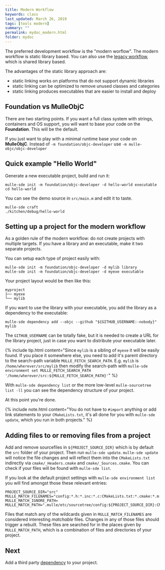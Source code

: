 ```yaml
---
title: Modern Workflow
keywords: class
last_updated: March 26, 2019
tags: [tools modern]
summary: ""
permalink: mydoc_modern.html
folder: mydoc
---
```


The preferred development workflow is the "modern worflow".
The modern workflow is static library based. You can also use the
[legacy workflow](mydoc_legacy.html), which is shared library based.


The advantages of the static library approach are:

* static linking works on platforms that do not support dynamic libraries
* static linking can be optimized to remove unused classes and categories
* static linking produces executables that are easier to install and deploy


## Foundation vs MulleObjC

There are two starting points. If you want a full class system with strings,
containers and OS support, you will want to base your code on the **Foundation**.
This will be the default.

If you just want to play with a minimal runtime base your code on **MulleObjC**.
Instead of `-m foundation/objc-developer` use `-m mulle-objc/objc-developer`


## Quick example "Hello World"

Generate a new executable project, build and run it:

``` console
mulle-sde init -m foundation/objc-developer -d hello-world executable
cd hello-world
```

You can see the demo source in `src/main.m` and edit it to taste.

``` console
mulle-sde craft
./kitchen/debug/hello-world
```

## Setting up a project for the modern workflow

As a golden rule of the modern workflow: do not create projects
with multiple targets. If you have a library and an executable, make it two
separate projects.

You can setup each type of project easily with:

```
mulle-sde init -m foundation/objc-developer -d mylib library
mulle-sde init -m foundation/objc-developer -d myexe executable
```

Your project layout would be then like this:

```
myproject
├── myexe
└── mylib
```

If you want to use the library with your executable, you add the library as a
dependency to the executable:

```
mulle-sde dependency add --objc --github "${GITHUB_USERNAME:-nobody}" mylib
```

The `GITHUB_USERNAME` can be totally fake, but it is needed to create a URL
for the library project, just in case you want to distribute your executable
later.


{% include tip.html content="Since `mylib` is a sibling of `myexe` it
will be easily found. If you place it somewhere else, you need to add it's
parent directory to the search-path variable `MULLE_FETCH_SEARCH_PATH`.
E.g. `mylib` is `/home/wherever/src/mylib` then modify the search-path with `mulle-sde environment set MULLE_FETCH_SEARCH_PATH '/home/wherever/src:${MULLE_FETCH_SEARCH_PATH}'`" %}


With `mulle-sde dependency list` or the more low-level `mulle-sourcetree list -ll`
you can see the dependency structure of your project.

At this point you're done.

{% include note.html content="You do not have to `#import` anything or add link
statements to your `CMakeLists.txt`, it's all done for you with
`mulle-sde update`, which you run in both projects." %}


## Adding files to or removing files from a project

Add and remove sourcefiles in `${PROJECT_SOURCE_DIR}` which is by default the
`src` folder of your project. Then run
`mulle-sde update`.  `mulle-sde update` will notice the file changes and will
reflect them into the `CMakeLists.txt` indirectly via `cmake/_Headers.cmake`
and `cmake/_Sources.cmake`. You can check if your files will be found with
`mulle-sde list`.


If you look at the default project settings with `mulle-sde environment list`
you will find amongst those these relevant entries:

```
PROJECT_SOURCE_DIR="src"
MULLE_MATCH_FILENAMES="config:*.h:*.inc:*.c:CMakeLists.txt:*.cmake:*.m:*.aam"
MULLE_MATCH_IGNORE_PATH=
MULLE_MATCH_PATH=".mulle/etc/sourcetree/config:${PROJECT_SOURCE_DIR}:CMakeLists.txt:cmake"
```

Files that match any of the wildcards given in `MULLE_MATCH_FILENAMES` are
considered interesting *matchable* files. Changes in any of those files
should trigger a rebuilt. These files are searched for in the places given by
`MULLE_MATCH_PATH`, which is a combination of files and directories of your
project.


## Next

Add a third party [dependency](mydoc_pnp_dependency.html) to your project.